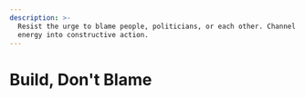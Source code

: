 ```yaml
---
description: >-
  Resist the urge to blame people, politicians, or each other. Channel that
  energy into constructive action.
---
```


# Build, Don't Blame

